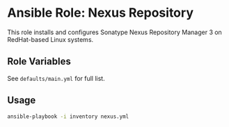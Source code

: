 # Ansible Role: Nexus Repository

This role installs and configures Sonatype Nexus Repository Manager 3 on RedHat-based Linux systems.

## Role Variables

See `defaults/main.yml` for full list.

## Usage

```bash
ansible-playbook -i inventory nexus.yml


